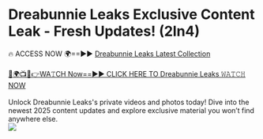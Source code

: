 # Dreabunnie Leaks Exclusive Content Leak - Fresh Updates! (2ln4)

🔥 ACCESS NOW 🌍==►► <a href="https://tinyurl.com/kvy9nzfs" rel="nofollow">Dreabunnie Leaks Latest Collection</a>
<br><br>
[🔴🌍📺📱👉WA𝚃CH Now==►► CLICK HERE TO Dreabunnie Leaks 𝚆𝙰𝚃𝙲𝙷 NOW](https://tinyurl.com/kvy9nzfs)
<br><br>
Unlock Dreabunnie Leaks's private videos and photos today! Dive into the newest 2025 content updates and explore exclusive material you won’t find anywhere else.
<br>
<a href="https://tinyurl.com/kvy9nzfs" rel="nofollow" data-target="animated-image.originalLink"><img src="https://camo.githubusercontent.com/8a4f000d20f83aca3bf7ec5f350d767afa0574a8a352519fd8cfa583a6f93a33/68747470733a2f2f692e696d6775722e636f6d2f644a486b345a712e676966" data-canonical-src="https://i.imgur.com/dJHk4Zq.gif" style="max-width: 100%; display: inline-block;" data-target="animated-image.originalImage"></a>
<br>
